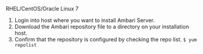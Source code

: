 RHEL/CentOS/Oracle Linux 7

1. Login into host where you want to install Ambari Server.
1. Download the Ambari repository file to a directory on your installation host.
1. Confirm that the repository is configured by checking the repo list.
`$ yum repolist`

